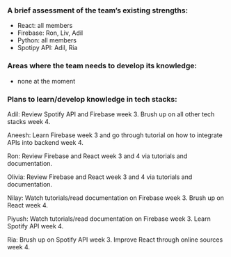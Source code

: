 ### A brief assessment of the team’s existing strengths:

- React: all members
- Firebase: Ron, Liv, Adil
- Python: all members
- Spotipy API: Adil, Ria


### Areas where the team needs to develop its knowledge:
- none at the moment

### Plans to learn/develop knowledge in tech stacks:

Adil: Review Spotify API and Firebase week 3. Brush up on all other tech stacks week 4.

Aneesh: Learn Firebase week 3 and go through tutorial on how to integrate APIs into backend week 4.

Ron: Review Firebase and React week 3 and 4 via tutorials and documentation.

Olivia: Review Firebase and React week 3 and 4 via tutorials and documentation.

Nilay: Watch tutorials/read documentation on Firebase week 3. Brush up on React week 4.

Piyush: Watch tutorials/read documentation on Firebase week 3. Learn Spotify API week 4.

Ria: Brush up on Spotify API week 3. Improve React through online sources week 4.

